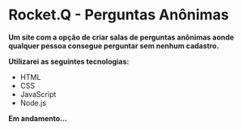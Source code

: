 # Rocket.Q - Perguntas Anônimas
**Um site com a opção de criar salas de perguntas anônimas aonde qualquer pessoa consegue perguntar sem nenhum cadastro.**

**Utilizarei as seguintes tecnologias:**

 * HTML 
 * CSS
 * JavaScript
 * Node.js

**Em andamento...**
